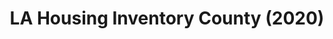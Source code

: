 ---
layout: default
contact_info_(optional): https://www.oshi-la.org/
description: Spreadsheet (xls) of LA's housing inventory, as of 2020.
location: Los Angeles, CA, USA
shortname: la_housing
tags:
- Housing Market
- Evictions
- Public Policy
title: LA Housing Inventory County (2020)
url: https://www.oshi-la.org/s/2020-housing-inventory-count.xlsx
uuid: recRwoJKhhUwaxZ2K
---